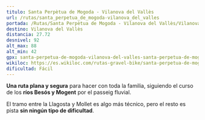 ```yaml
---
titulo: Santa Perpètua de Mogoda - Vilanova del Vallès
url: /rutas/santa_perpetua_de_mogoda-vilanova_del_valles
portada: /Rutas/Santa Perpètua de Mogoda - Vilanova del Vallès/Vilanova_del_Valles_1.png
destino: Vilanova del Vallès
distancia: 27.72
desnivel: 92
alt_max: 88
alt_min: 42
gpx: santa-perpetua-de-mogoda-vilanova-del-valles-santa-perpetua-de-mogoda.gpx
wikiloc: https://es.wikiloc.com/rutas-gravel-bike/santa-perpetua-de-mogoda-vilanova-del-valles-santa-perpetua-de-mogoda-224079358
dificultad: Fácil
---
```


**Una ruta plana y segura** para hacer con toda la familia, siguiendo el curso de los **ríos Besós y Mogent** por el passeig fluvial.

El tramo entre la Llagosta y Mollet es algo más técnico, pero el resto es pista **sin ningún tipo de dificultad**.